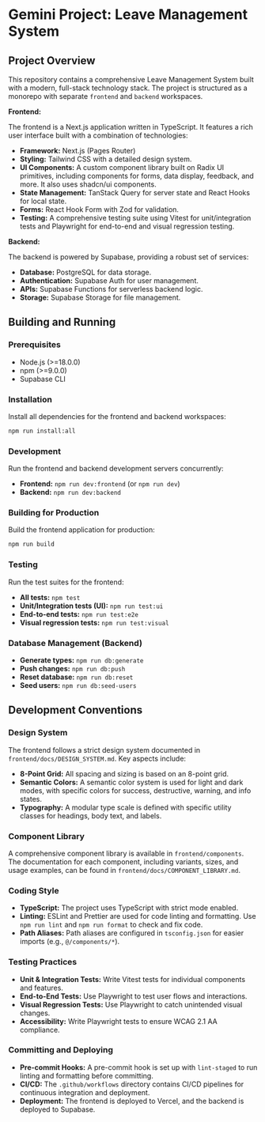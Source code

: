 
# Gemini Project: Leave Management System

## Project Overview

This repository contains a comprehensive Leave Management System built with a modern, full-stack technology stack. The project is structured as a monorepo with separate `frontend` and `backend` workspaces.

**Frontend:**

The frontend is a Next.js application written in TypeScript. It features a rich user interface built with a combination of technologies:

*   **Framework:** Next.js (Pages Router)
*   **Styling:** Tailwind CSS with a detailed design system.
*   **UI Components:** A custom component library built on Radix UI primitives, including components for forms, data display, feedback, and more. It also uses shadcn/ui components.
*   **State Management:** TanStack Query for server state and React Hooks for local state.
*   **Forms:** React Hook Form with Zod for validation.
*   **Testing:** A comprehensive testing suite using Vitest for unit/integration tests and Playwright for end-to-end and visual regression testing.

**Backend:**

The backend is powered by Supabase, providing a robust set of services:

*   **Database:** PostgreSQL for data storage.
*   **Authentication:** Supabase Auth for user management.
*   **APIs:** Supabase Functions for serverless backend logic.
*   **Storage:** Supabase Storage for file management.

## Building and Running

### Prerequisites

*   Node.js (>=18.0.0)
*   npm (>=9.0.0)
*   Supabase CLI

### Installation

Install all dependencies for the frontend and backend workspaces:

```bash
npm run install:all
```

### Development

Run the frontend and backend development servers concurrently:

*   **Frontend:** `npm run dev:frontend` (or `npm run dev`)
*   **Backend:** `npm run dev:backend`

### Building for Production

Build the frontend application for production:

```bash
npm run build
```

### Testing

Run the test suites for the frontend:

*   **All tests:** `npm test`
*   **Unit/Integration tests (UI):** `npm run test:ui`
*   **End-to-end tests:** `npm run test:e2e`
*   **Visual regression tests:** `npm run test:visual`

### Database Management (Backend)

*   **Generate types:** `npm run db:generate`
*   **Push changes:** `npm run db:push`
*   **Reset database:** `npm run db:reset`
*   **Seed users:** `npm run db:seed-users`

## Development Conventions

### Design System

The frontend follows a strict design system documented in `frontend/docs/DESIGN_SYSTEM.md`. Key aspects include:

*   **8-Point Grid:** All spacing and sizing is based on an 8-point grid.
*   **Semantic Colors:** A semantic color system is used for light and dark modes, with specific colors for success, destructive, warning, and info states.
*   **Typography:** A modular type scale is defined with specific utility classes for headings, body text, and labels.

### Component Library

A comprehensive component library is available in `frontend/components`. The documentation for each component, including variants, sizes, and usage examples, can be found in `frontend/docs/COMPONENT_LIBRARY.md`.

### Coding Style

*   **TypeScript:** The project uses TypeScript with strict mode enabled.
*   **Linting:** ESLint and Prettier are used for code linting and formatting. Use `npm run lint` and `npm run format` to check and fix code.
*   **Path Aliases:** Path aliases are configured in `tsconfig.json` for easier imports (e.g., `@/components/*`).

### Testing Practices

*   **Unit & Integration Tests:** Write Vitest tests for individual components and features.
*   **End-to-End Tests:** Use Playwright to test user flows and interactions.
*   **Visual Regression Tests:** Use Playwright to catch unintended visual changes.
*   **Accessibility:** Write Playwright tests to ensure WCAG 2.1 AA compliance.

### Committing and Deploying

*   **Pre-commit Hooks:** A pre-commit hook is set up with `lint-staged` to run linting and formatting before committing.
*   **CI/CD:** The `.github/workflows` directory contains CI/CD pipelines for continuous integration and deployment.
*   **Deployment:** The frontend is deployed to Vercel, and the backend is deployed to Supabase.
